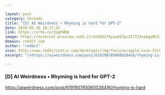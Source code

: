 ```yaml
---

layout: post
category: threads
title: "[D] AI Weirdness • Rhyming is hard for GPT-2"
date: 2020-05-26 18:27:32
link: https://vrhk.co/3egFWDW
image: https://external-preview.redd.it/et8SEI7XyawdSTpc2IlT23cpkgqMCS3CDlKn_b6eT9U.jpg?width=1080&height=565.445026178&auto=webp&crop=1080:565.445026178,smart&s=1b291a8c4c5df8cecf436872fc675224c4e04fd8
domain: reddit.com
author: "reddit"
icon: http://www.redditstatic.com/desktop2x/img/favicon/apple-icon-57x57.png
excerpt: "[<https://aiweirdness.com/post/619190785060028416/rhyming-is-hard>](<https://aiweirdness.com/post/619190785060028416/rhyming-is-hard>)"

---
```


### [D] AI Weirdness • Rhyming is hard for GPT-2

[<https://aiweirdness.com/post/619190785060028416/rhyming-is-hard>](<https://aiweirdness.com/post/619190785060028416/rhyming-is-hard>)